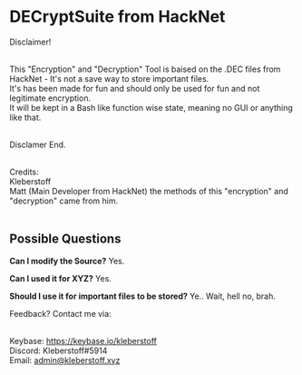 <h1>DECryptSuite from HackNet</h1>
<p size="16">
Disclaimer! <br><br>

This "Encryption" and "Decryption" Tool is baised on the .DEC files from HackNet - It's not a save way to store important files. <br>
It's has been made for fun and should only be used for fun and not legitimate encryption.<br>
It will be kept in a Bash like function wise state, meaning no GUI or anything like that. <br><br>

Disclamer End. <br><br>

Credits:<br>
Kleberstoff<br>
Matt (Main Developer from HackNet) the methods of this "encryption" and "decryption" came from him.<br><br>

<h2>Possible Questions</h2>

<strong>Can I modify the Source?</strong>
Yes.

<strong>Can I used it for XYZ?</strong>
Yes.

<strong>Should I use it for important files to be stored?</strong>
Ye.. Wait, hell no, brah.

Feedback? Contact me via:
<br><br>

Keybase: https://keybase.io/kleberstoff<br>
Discord: Kleberstoff#5914<br>
Email: admin@kleberstoff.xyz<br>
</p>
